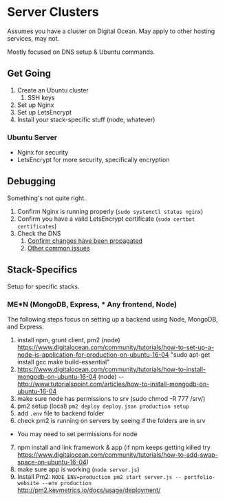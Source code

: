 # Server Clusters

Assumes you have a cluster on Digital Ocean. May apply to other hosting services, may not. 

Mostly focused on DNS setup & Ubuntu commands.

## Get Going

1. Create an Ubuntu cluster
   1. SSH keys
2. Set up Nginx
3. Set up LetsEncrypt
4. Install your stack-specific stuff (node, whatever)

### Ubuntu Server
- Nginx for security
- LetsEncrypt for more security, specifically encryption

## Debugging

Something's not quite right.

1. Confirm Nginx is running properly (`sudo systemctl status nginx`)
2. Confirm you have a valid LetsEncrypt certificate (`sudo certbot certificates`)
3. Check the DNS
   1. [Confirm changes have been propagated](https://www.whatsmydns.net/)
   2. [Other common issues](https://www.digitalocean.com/community/tutorials/how-to-fix-common-letsencrypt-errors)

## Stack-Specifics

Setup for specific stacks. 

### ME*N (MongoDB, Express, * Any frontend, Node)

The following steps focus on setting up a backend using Node, MongoDB, and Express.

1. install npm, grunt client, pm2 (node) https://www.digitalocean.com/community/tutorials/how-to-set-up-a-node-js-application-for-production-on-ubuntu-16-04
"sudo apt-get install gcc make build-essential"
2. https://www.digitalocean.com/community/tutorials/how-to-install-mongodb-on-ubuntu-16-04 (node) -- http://www.tutorialspoint.com/articles/how-to-install-mongodb-on-ubuntu-16-04
3. make sure node has permissions to srv (sudo chmod -R 777 /srv/)
4. pm2 setup (local) `pm2 deploy deploy.json production setup`
5. add `.env` file to backend folder
6. check pm2 is running on servers by seeing if the folders are in srv 
  - You may need to set permissions for node
7. npm install and link framework & app (if npm keeps getting killed try https://www.digitalocean.com/community/tutorials/how-to-add-swap-space-on-ubuntu-16-04)
8. make sure app is working (`node server.js`)
9.  Install Pm2: `NODE_ENV=production pm2 start server.js -- portfolio-website --env production` http://pm2.keymetrics.io/docs/usage/deployment/